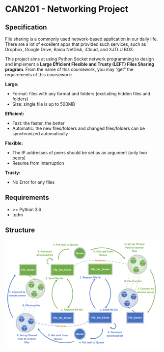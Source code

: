 # CAN201 - Networking Project

## Specification

File sharing is a commonly used network-based application in our daily life. There are a lot of excellent apps that provided such services, such as Dropbox, Google Drive, Baidu NetDisk, iCloud, and XJTLU BOX.

This project aims at using Python Socket network programming to design and implement a **Large Efficient Flexible and Trusty (LEFT) Files Sharing program**. From the name of this coursework, you may “get” the requirements of this coursework:

**Large:**

- Format: files with any format and folders (excluding hidden files and folders)
- Size: single file is up to 500MB

**Efficient:**

- Fast: the faster, the better
-  Automatic: the new files/folders and changed files/folders can be synchronized automatically

**Flexible:**

- The IP addresses of peers should be set as an argument (only two peers)
- Resume from interruption

**Trusty:**

- No Error for any files

## Requirements

- \>= Python 3.6
- tqdm

## Structure

![image-20240623061558796](./assets/image-20240623061558796.png)